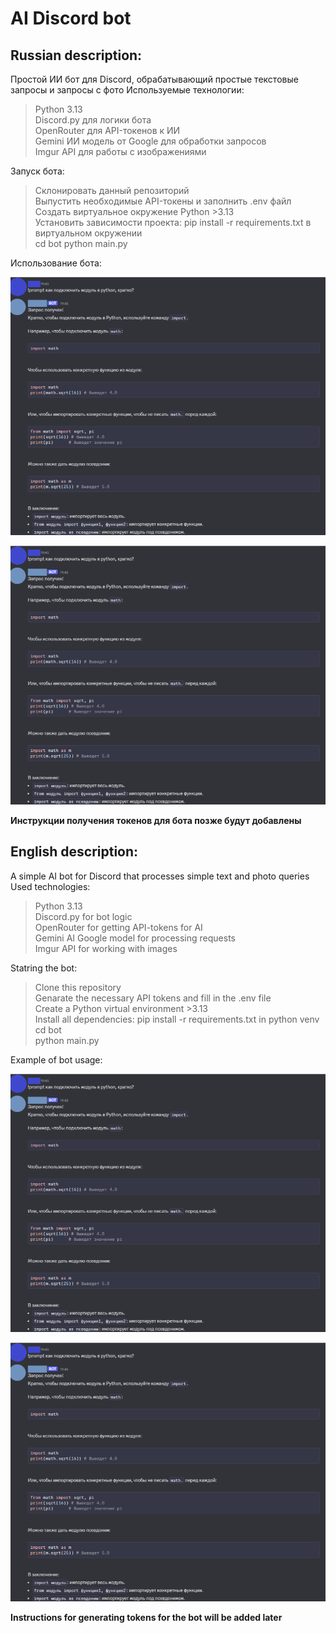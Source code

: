 # AI Discord bot
## Russian description:

Простой ИИ бот для Discord, обрабатывающий простые текстовые запросы и запросы с фото
Используемые технологии:
> Python 3.13<br>
> Discord.py для логики бота<br>
> OpenRouter для API-токенов к ИИ<br>
> Gemini ИИ модель от Google для обработки запросов<br>
> Imgur API для работы с изображениями<br>

Запуск бота:
> Склонировать данный репозиторий<br>
> Выпустить необходимые API-токены и заполнить .env файл<br>
> Создать виртуальное окружение Python >3.13<br>
> Установить зависимости проекта: pip install -r requirements.txt в виртуальном окружении<br>
> cd bot
> python main.py

Использование бота:

![Пример запроса](for-readme/usage-ru.png)

![Пример запроса с фото](for-readme/usage-ru.png)

<b>Инструкции получения токенов для бота позже будут добавлены</b>

## English description:

A simple AI bot for Discord that processes simple text and photo queries
Used technologies:
> Python 3.13<br>
> Discord.py for bot logic<br>
> OpenRouter for getting API-tokens for AI<br>
> Gemini AI Google model for processing requests<br>
> Imgur API for working with images<br>

Statring the bot:
> Clone this repository<br>
> Genarate the necessary API tokens and fill in the .env file<br>
> Create a Python virtual environment >3.13<br>
> Install all dependencies: pip install -r requirements.txt in python venv<br>
> cd bot<br>
> python main.py<br>

Example of bot usage:

![Prompt example](for-readme/usage-ru.png)

![Image prompt example](for-readme/usage-ru.png)

<b>Instructions for generating tokens for the bot will be added later</b>